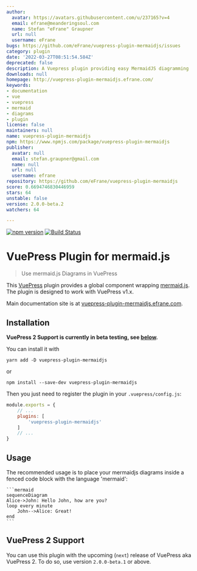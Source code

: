 ```yaml
---
author:
  avatar: https://avatars.githubusercontent.com/u/237165?v=4
  email: efrane@meanderingsoul.com
  name: Stefan "eFrane" Graupner
  url: null
  username: eFrane
bugs: https://github.com/eFrane/vuepress-plugin-mermaidjs/issues
category: plugin
date: '2022-03-27T08:51:54.584Z'
deprecated: false
description: A Vuepress plugin providing easy MermaidJS diagramming
downloads: null
homepage: http://vuepress-plugin-mermaidjs.efrane.com/
keywords:
- documentation
- vue
- vuepress
- mermaid
- diagrams
- plugin
license: false
maintainers: null
name: vuepress-plugin-mermaidjs
npm: https://www.npmjs.com/package/vuepress-plugin-mermaidjs
publisher:
  avatar: null
  email: stefan.graupner@gmail.com
  name: null
  url: null
  username: efrane
repository: https://github.com/eFrane/vuepress-plugin-mermaidjs
score: 0.6694746830446959
stars: 64
unstable: false
version: 2.0.0-beta.2
watchers: 64

---
```


[![npm version](https://badge.fury.io/js/vuepress-plugin-mermaidjs.svg)](https://badge.fury.io/js/vuepress-plugin-mermaidjs)
[![Build Status](https://travis-ci.com/eFrane/vuepress-plugin-mermaidjs.svg?branch=master)](https://travis-ci.com/eFrane/vuepress-plugin-mermaidjs)

# VuePress Plugin for mermaid.js

> Use mermaid.js Diagrams in VuePress

This [VuePress][1] plugin provides a global component wrapping [mermaid.js][2].
The plugin is designed to work with VuePress v1.x.

Main documentation site is at [vuepress-plugin-mermaidjs.efrane.com][3].

## Installation

**VuePress 2 Support is currently in beta testing, see [below](#vuepress-2-support).**

You can install it with

``` shell
yarn add -D vuepress-plugin-mermaidjs
```

or

``` shell
npm install --save-dev vuepress-plugin-mermaidjs
```

Then you just need to register the plugin in your `.vuepress/config.js`:

``` js
module.exports = {
    // ...
    plugins: [
        'vuepress-plugin-mermaidjs'
    ]
    // ...
}
```

## Usage

The recommended usage is to place your mermaidjs diagrams inside
a fenced code block with the language 'mermaid':

    ```mermaid
    sequenceDiagram
    Alice->John: Hello John, how are you?
    loop every minute
        John-->Alice: Great!
    end
    ```

## VuePress 2 Support

You can use this plugin with the upcoming (`next`) release of VuePress
aka VuePress 2. To do so, use version `2.0.0-beta.1` or above. 

[1]: https://vuepress.vuejs.org
[2]: https://mermaidjs.github.io
[3]: https://vuepress-plugin-mermaidjs.efrane.com
